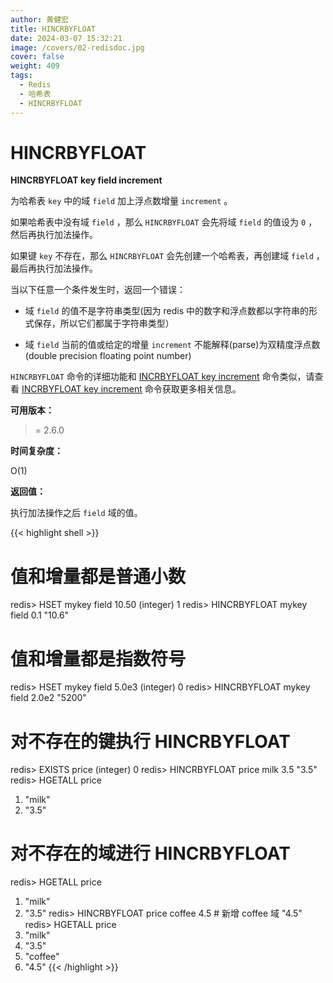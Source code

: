 ```yaml
---
author: 黄健宏
title: HINCRBYFLOAT
date: 2024-03-07 15:32:21
image: /covers/02-redisdoc.jpg
cover: false
weight: 409
tags:
  - Redis
  - 哈希表
  - HINCRBYFLOAT
---
```


# HINCRBYFLOAT

**HINCRBYFLOAT key field increment**

为哈希表 `key` 中的域 `field` 加上浮点数增量 `increment` 。

如果哈希表中没有域 `field` ，那么 `HINCRBYFLOAT` 会先将域 `field` 的值设为 `0` ，然后再执行加法操作。

如果键 `key` 不存在，那么 `HINCRBYFLOAT` 会先创建一个哈希表，再创建域 `field` ，最后再执行加法操作。

当以下任意一个条件发生时，返回一个错误：

- 域 `field` 的值不是字符串类型(因为 redis 中的数字和浮点数都以字符串的形式保存，所以它们都属于字符串类型）
    
- 域 `field` 当前的值或给定的增量 `increment` 不能解释(parse)为双精度浮点数(double precision floating point number)
    

`HINCRBYFLOAT` 命令的详细功能和 [INCRBYFLOAT key increment](https://bookstack.xnzone.eu.org/02-redisdoc/01-string/13-incrbyfloat/) 命令类似，请查看 [INCRBYFLOAT key increment](https://bookstack.xnzone.eu.org/02-redisdoc/01-string/13-incrbyfloat/) 命令获取更多相关信息。

**可用版本：**

>= 2.6.0

**时间复杂度：**

O(1)

**返回值：**

执行加法操作之后 `field` 域的值。

{{< highlight shell >}}
# 值和增量都是普通小数

redis> HSET mykey field 10.50
(integer) 1
redis> HINCRBYFLOAT mykey field 0.1
"10.6"

# 值和增量都是指数符号

redis> HSET mykey field 5.0e3
(integer) 0
redis> HINCRBYFLOAT mykey field 2.0e2
"5200"

# 对不存在的键执行 HINCRBYFLOAT

redis> EXISTS price
(integer) 0
redis> HINCRBYFLOAT price milk 3.5
"3.5"
redis> HGETALL price
1) "milk"
2) "3.5"

# 对不存在的域进行 HINCRBYFLOAT

redis> HGETALL price
1) "milk"
2) "3.5"
redis> HINCRBYFLOAT price coffee 4.5   # 新增 coffee 域
"4.5"
redis> HGETALL price
1) "milk"
2) "3.5"
3) "coffee"
4) "4.5"
{{< /highlight >}}